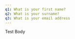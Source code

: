 ```yaml
---
q1: What is your first name?
q2: What is your surname?
q3: What is your email address
---
```

Test Body
